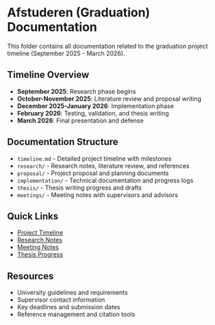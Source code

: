 # Afstuderen (Graduation) Documentation

This folder contains all documentation related to the graduation project timeline (September 2025 - March 2026).

## Timeline Overview

- **September 2025**: Research phase begins
- **October-November 2025**: Literature review and proposal writing
- **December 2025-January 2026**: Implementation phase
- **February 2026**: Testing, validation, and thesis writing
- **March 2026**: Final presentation and defense

## Documentation Structure

- `timeline.md` - Detailed project timeline with milestones
- `research/` - Research notes, literature review, and references
- `proposal/` - Project proposal and planning documents
- `implementation/` - Technical documentation and progress logs
- `thesis/` - Thesis writing progress and drafts
- `meetings/` - Meeting notes with supervisors and advisors

## Quick Links

- [Project Timeline](timeline.md)
- [Research Notes](research/)
- [Meeting Notes](meetings/)
- [Thesis Progress](thesis/)

## Resources

- University guidelines and requirements
- Supervisor contact information
- Key deadlines and submission dates
- Reference management and citation tools